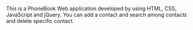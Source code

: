 This is a PhoneBook Web application developed by using HTML, CSS, JavaScript and jQuery.
You can add a contact and search among contacts and delete specific contact.
